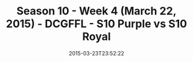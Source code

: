 ---
title: Season 10 - Week 4 (March 22, 2015) - DCGFFL - S10 Purple vs S10 Royal
teams-score:
- team: _teams/s10-purple.md
  score:
- team: _teams/s10-royal.md
  score: 20
mvp: Brion S. (Purple), Jason C. (Royal)
game-ball: N/A
sportsperson: ''
season: 10
week: 4
date: '2015-03-23T23:52:22'
pageid: season-10-week-four-4437-vs-4439
---